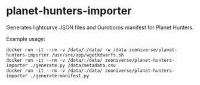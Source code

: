 # planet-hunters-importer

Generates lightcurve JSON files and Ouroboros manifest for Planet Hunters.

Example usage:

```
docker run -it --rm -v /data/:/data/ -w /data zooniverse/planet-hunters-importer /usr/src/app/wgetkdwarfs.sh
docker run -it --rm -v /data/:/data/ zooniverse/planet-hunters-importer ./generate.py /data/metadata.csv
docker run -it --rm -v /data/:/data/ zooniverse/planet-hunters-importer ./generate-manifest.py
```
